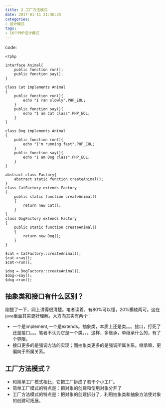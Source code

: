 ```yaml
---
title: 2.工厂方法模式
date: 2017-01-11 21:36:25
categories:
- 设计模式
tags:
- 16个PHP设计模式
---
```


code:
```
<?php

interface Animal{
    public function run();
    public function say();
}

class Cat implements Animal
{
    public function run(){
        echo "I ran slowly".PHP_EOL;
    }
    public function say(){
        echo "I am Cat class".PHP_EOL;
    }
}

class Dog implements Animal
{
    public function run(){
        echo "I'm running fast".PHP_EOL;
    }
    public function say(){
        echo "I am Dog class".PHP_EOL;
    }
}

abstract class Factory{
    abstract static function createAnimal();
}
class CatFactory extends Factory
{
    public static function createAnimal()
    {
        return new Cat();
    }
}
class DogFactory extends Factory
{
    public static function createAnimal()
    {
        return new Dog();
    }
}

$cat = CatFactory::createAnimal();
$cat->say();
$cat->run();

$dog = DogFactory::createAnimal();
$dog->say();
$dog->run();
```

## 抽象类和接口有什么区别？
刚搜了一下，网上讲得很清楚。笔者读着，有80%可以懂，20%模棱两可。这在java里面其实更好理解。大方向其实有两个：
- 一个是implement,一个是extends。抽象类，本质上还是类。。。接口，打死了还是接口。。。笔者不认为它是一个类。。。这样，多继承，单继承什么的，有了个界限。
- 接口更多的是强调方法的实现；而抽象类更多的是强调所属关系。继承嘛，更偏向于所属关系。

## 工厂方法模式？

- 和简单工厂模式相比，它把工厂拆成了若干个小工厂。
- 简单工厂模式的特点是：把对象的创建和使用对象分开了
- 工厂方法模式的特点是：把对象的创建拆分了，利用抽象类和抽象方法使对象的创建可拓展。

